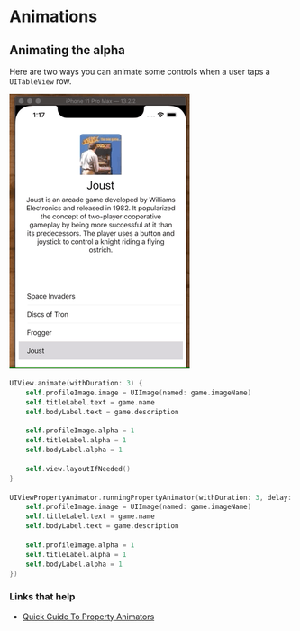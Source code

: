 # Animations

## Animating the alpha

Here are two ways you can animate some controls when a user taps a `UITableView` row.

![](images/games-demo.gif)

```swift
UIView.animate(withDuration: 3) {
    self.profileImage.image = UIImage(named: game.imageName)
    self.titleLabel.text = game.name
    self.bodyLabel.text = game.description

    self.profileImage.alpha = 1
    self.titleLabel.alpha = 1
    self.bodyLabel.alpha = 1

    self.view.layoutIfNeeded()
}

UIViewPropertyAnimator.runningPropertyAnimator(withDuration: 3, delay: 0, options: [], animations: {
    self.profileImage.image = UIImage(named: game.imageName)
    self.titleLabel.text = game.name
    self.bodyLabel.text = game.description

    self.profileImage.alpha = 1
    self.titleLabel.alpha = 1
    self.bodyLabel.alpha = 1
})
```

### Links that help

- [Quick Guide To Property Animators](https://useyourloaf.com/blog/quick-guide-to-property-animators/)